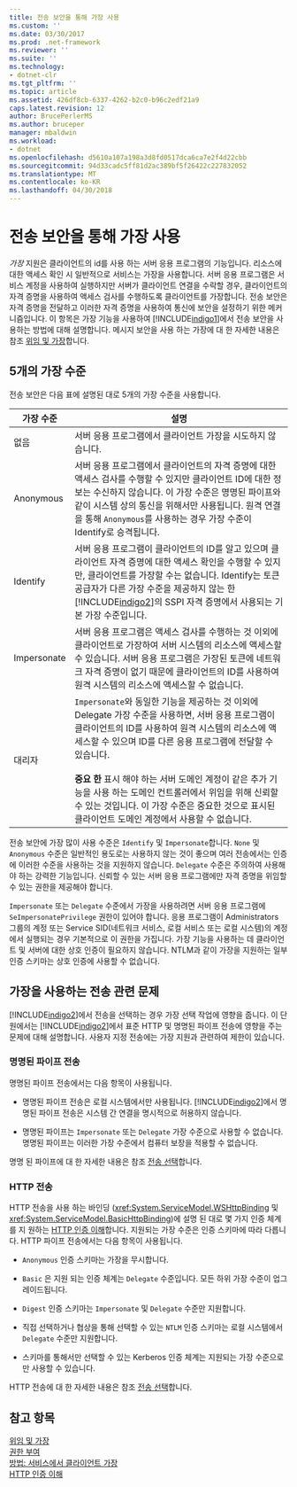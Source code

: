 ```yaml
---
title: 전송 보안을 통해 가장 사용
ms.custom: ''
ms.date: 03/30/2017
ms.prod: .net-framework
ms.reviewer: ''
ms.suite: ''
ms.technology:
- dotnet-clr
ms.tgt_pltfrm: ''
ms.topic: article
ms.assetid: 426df8cb-6337-4262-b2c0-b96c2edf21a9
caps.latest.revision: 12
author: BrucePerlerMS
ms.author: bruceper
manager: mbaldwin
ms.workload:
- dotnet
ms.openlocfilehash: d5610a107a198a3d8fd0517dca6ca7e2f4d22cbb
ms.sourcegitcommit: 94d33cadc5ff81d2ac389bf5f26422c227832052
ms.translationtype: MT
ms.contentlocale: ko-KR
ms.lasthandoff: 04/30/2018
---
```

# <a name="using-impersonation-with-transport-security"></a>전송 보안을 통해 가장 사용
*가장* 지원은 클라이언트의 id를 사용 하는 서버 응용 프로그램의 기능입니다. 리소스에 대한 액세스 확인 시 일반적으로 서비스는 가장을 사용합니다. 서버 응용 프로그램은 서비스 계정을 사용하여 실행하지만 서버가 클라이언트 연결을 수락할 경우, 클라이언트의 자격 증명을 사용하여 액세스 검사를 수행하도록 클라이언트를 가장합니다. 전송 보안은 자격 증명을 전달하고 이러한 자격 증명을 사용하여 통신에 보안을 설정하기 위한 메커니즘입니다. 이 항목은 가장 기능을 사용하여 [!INCLUDE[indigo1](../../../../includes/indigo1-md.md)]에서 전송 보안을 사용하는 방법에 대해 설명합니다. 메시지 보안을 사용 하는 가장에 대 한 자세한 내용은 참조 [위임 및 가장](../../../../docs/framework/wcf/feature-details/delegation-and-impersonation-with-wcf.md)합니다.  
  
## <a name="five-impersonation-levels"></a>5개의 가장 수준  
 전송 보안은 다음 표에 설명된 대로 5개의 가장 수준을 사용합니다.  
  
|가장 수준|설명|  
|-------------------------|-----------------|  
|없음|서버 응용 프로그램에서 클라이언트 가장을 시도하지 않습니다.|  
|Anonymous|서버 응용 프로그램에서 클라이언트의 자격 증명에 대한 액세스 검사를 수행할 수 있지만 클라이언트 ID에 대한 정보는 수신하지 않습니다. 이 가장 수준은 명명된 파이프와 같이 시스템 상의 통신을 위해서만 사용됩니다. 원격 연결을 통해 `Anonymous`를 사용하는 경우 가장 수준이 Identify로 승격됩니다.|  
|Identify|서버 응용 프로그램이 클라이언트의 ID를 알고 있으며 클라이언트 자격 증명에 대한 액세스 확인을 수행할 수 있지만, 클라이언트를 가장할 수는 없습니다. Identify는 토큰 공급자가 다른 가장 수준을 제공하지 않는 한 [!INCLUDE[indigo2](../../../../includes/indigo2-md.md)]의 SSPI 자격 증명에서 사용되는 기본 가장 수준입니다.|  
|Impersonate|서버 응용 프로그램은 액세스 검사를 수행하는 것 이외에 클라이언트로 가장하여 서버 시스템의 리소스에 액세스할 수 있습니다. 서버 응용 프로그램은 가장된 토큰에 네트워크 자격 증명이 없기 때문에 클라이언트의 ID를 사용하여 원격 시스템의 리소스에 액세스할 수 없습니다.|  
|대리자|`Impersonate`와 동일한 기능을 제공하는 것 이외에 Delegate 가장 수준을 사용하면, 서버 응용 프로그램이 클라이언트의 ID를 사용하여 원격 시스템의 리소스에 액세스할 수 있으며 ID를 다른 응용 프로그램에 전달할 수 있습니다.<br /><br /> **중요 한** 표시 해야 하는 서버 도메인 계정이 같은 추가 기능을 사용 하는 도메인 컨트롤러에서 위임을 위해 신뢰할 수 있는 것입니다. 이 가장 수준은 중요한 것으로 표시된 클라이언트 도메인 계정에서 사용할 수 없습니다.|  
  
 전송 보안에 가장 많이 사용 수준은 `Identify` 및 `Impersonate`합니다. `None` 및 `Anonymous` 수준은 일반적인 용도로는 사용하지 않는 것이 좋으며 여러 전송에서는 인증에 이러한 수준을 사용하는 것을 지원하지 않습니다. `Delegate` 수준은 주의하여 사용해야 하는 강력한 기능입니다. 신뢰할 수 있는 서버 응용 프로그램에만 자격 증명을 위임할 수 있는 권한을 제공해야 합니다.  
  
 `Impersonate` 또는 `Delegate` 수준에서 가장을 사용하려면 서버 응용 프로그램에 `SeImpersonatePrivilege` 권한이 있어야 합니다. 응용 프로그램이 Administrators 그룹의 계정 또는 Service SID(네트워크 서비스, 로컬 서비스 또는 로컬 시스템)의 계정에서 실행되는 경우 기본적으로 이 권한을 가집니다. 가장 기능을 사용하는 데 클라이언트 및 서버에 대한 상호 인증이 필요하지 않습니다. NTLM과 같이 가장을 지원하는 일부 인증 스키마는 상호 인증에 사용할 수 없습니다.  
  
## <a name="transport-specific-issues-with-impersonation"></a>가장을 사용하는 전송 관련 문제  
 [!INCLUDE[indigo2](../../../../includes/indigo2-md.md)]에서 전송을 선택하는 경우 가장 선택 작업에 영향을 줍니다. 이 단원에서는 [!INCLUDE[indigo2](../../../../includes/indigo2-md.md)]에서 표준 HTTP 및 명명된 파이프 전송에 영향을 주는 문제에 대해 설명합니다. 사용자 지정 전송에는 가장 지원과 관련하여 제한이 있습니다.  
  
### <a name="named-pipe-transport"></a>명명된 파이프 전송  
 명명된 파이프 전송에서는 다음 항목이 사용됩니다.  
  
-   명명된 파이프 전송은 로컬 시스템에서만 사용됩니다. [!INCLUDE[indigo2](../../../../includes/indigo2-md.md)]에서 명명된 파이프 전송은 시스템 간 연결을 명시적으로 허용하지 않습니다.  
  
-   명명된 파이프는 `Impersonate` 또는 `Delegate` 가장 수준으로 사용할 수 없습니다. 명명된 파이프는 이러한 가장 수준에서 컴퓨터 보장을 적용할 수 없습니다.  
  
 명명 된 파이프에 대 한 자세한 내용은 참조 [전송 선택](../../../../docs/framework/wcf/feature-details/choosing-a-transport.md)합니다.  
  
### <a name="http-transport"></a>HTTP 전송  
 HTTP 전송을 사용 하는 바인딩 (<xref:System.ServiceModel.WSHttpBinding> 및 <xref:System.ServiceModel.BasicHttpBinding>)에 설명 된 대로 몇 가지 인증 체계를 지 원하는 [HTTP 인증 이해](../../../../docs/framework/wcf/feature-details/understanding-http-authentication.md)합니다. 지원되는 가장 수준은 인증 스키마에 따라 다릅니다. HTTP 파이프 전송에서는 다음 항목이 사용됩니다.  
  
-   `Anonymous` 인증 스키마는 가장을 무시합니다.  
  
-   `Basic` 은 지원 되는 인증 체계는 `Delegate` 수준입니다. 모든 하위 가장 수준이 업그레이드됩니다.  
  
-   `Digest` 인증 스키마는 `Impersonate` 및 `Delegate` 수준만 지원합니다.  
  
-   직접 선택하거나 협상을 통해 선택할 수 있는 `NTLM` 인증 스키마는 로컬 시스템에서 `Delegate` 수준만 지원합니다.  
  
-   스키마를 통해서만 선택할 수 있는 Kerberos 인증 체계는 지원되는 가장 수준으로만 사용할 수 있습니다.  
  
 HTTP 전송에 대 한 자세한 내용은 참조 [전송 선택](../../../../docs/framework/wcf/feature-details/choosing-a-transport.md)합니다.  
  
## <a name="see-also"></a>참고 항목  
 [위임 및 가장](../../../../docs/framework/wcf/feature-details/delegation-and-impersonation-with-wcf.md)  
 [권한 부여](../../../../docs/framework/wcf/feature-details/authorization-in-wcf.md)  
 [방법: 서비스에서 클라이언트 가장](../../../../docs/framework/wcf/how-to-impersonate-a-client-on-a-service.md)  
 [HTTP 인증 이해](../../../../docs/framework/wcf/feature-details/understanding-http-authentication.md)
